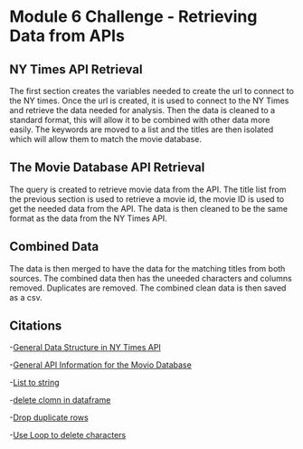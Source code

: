 # Module 6 Challenge - Retrieving Data from APIs

## NY Times API Retrieval

The first section creates the variables needed to create the url to connect to the NY times. Once the url is created, it 
is used to connect to the NY Times and retrieve the data needed for analysis. Then the data is cleaned to a standard format,
this will allow it to be combined with other data more easily. The keywords are moved to a list and the titles are then isolated
which will allow them to match the movie database.

## The Movie Database API Retrieval

The query is created to retrieve movie data from the API. The title list from the previous section is used to retrieve a movie id,
the movie ID is used to get the needed data from the API. The data is then cleaned to be the same format as the data from the 
NY Times API. 

## Combined Data

The data is then merged to have the data for the matching titles from both sources. The combined data then has the uneeded
characters and columns removed. Duplicates are removed. The combined clean data is then saved as a csv. 

## Citations

-[General Data Structure in NY Times API](https://developer.nytimes.com/docs/articlesearch-product/1/routes/articlesearch.json/get)

-[General API Information for the Movio Database](https://developer.themoviedb.org/reference/search-movie)

-[List to string](https://www.geeksforgeeks.org/python-program-to-convert-a-list-to-string/)

-[delete clomn in dataframe](https://stackoverflow.com/questions/13411544/delete-a-column-from-a-pandas-dataframe)

-[Drop duplicate rows](https://www.geeksforgeeks.org/python-pandas-dataframe-drop_duplicates/)

-[Use Loop to delete characters](https://www.freecodecamp.org/news/how-to-remove-a-specific-character-from-a-string-in-python/#for-loop)



 